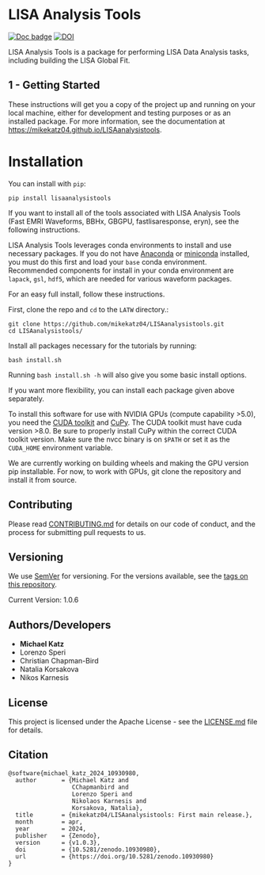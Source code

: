 # LISA Analysis Tools

[![Doc badge](https://img.shields.io/badge/Docs-master-brightgreen)](https://mikekatz04.github.io/LISAanalysistools)
[![DOI](https://zenodo.org/badge/DOI/10.5281/zenodo.10930980.svg)](https://doi.org/10.5281/zenodo.10930980)

LISA Analysis Tools is a package for performing LISA Data Analysis tasks, including building the LISA Global Fit.  

## 1 - Getting Started

These instructions will get you a copy of the project up and running on your local machine,
either for development and testing purposes or as an installed package.  For more information, see the documentation at https://mikekatz04.github.io/LISAanalysistools.

# Installation

You can install with `pip`:
```
pip install lisaanalysistools
```

If you want to install all of the tools associated with LISA Analysis Tools (Fast EMRI Waveforms, BBHx, GBGPU, fastlisaresponse, eryn), see the following instructions.

LISA Analysis Tools leverages conda environments to install and use necessary packages. If you do not have [Anaconda](https://www.anaconda.com/download) or [miniconda](https://docs.anaconda.com/free/miniconda/index.html) installed, you must do this first and load your `base` conda environment. Recommended components for install in your conda environment are `lapack`, `gsl`, `hdf5`, which are needed for various waveform packages. 

For an easy full install, follow these instructions.

First, clone the repo and `cd` to the `LATW` directory.:
```
git clone https://github.com/mikekatz04/LISAanalysistools.git
cd LISAanalysistools/
```

Install all packages necessary for the tutorials by running:
```
bash install.sh
```
Running `bash install.sh -h` will also give you some basic install options. 

If you want more flexibility, you can install each package given above separately.

To install this software for use with NVIDIA GPUs (compute capability >5.0), you need the [CUDA toolkit](https://docs.nvidia.com/cuda/cuda-installation-guide-linux/index.html) and [CuPy](https://cupy.chainer.org/). The CUDA toolkit must have cuda version >8.0. Be sure to properly install CuPy within the correct CUDA toolkit version. Make sure the nvcc binary is on `$PATH` or set it as the `CUDA_HOME` environment variable.

We are currently working on building wheels and making the GPU version pip installable. For now, to work with GPUs, git clone the repository and install it from source. 

## Contributing

Please read [CONTRIBUTING.md](CONTRIBUTING.md) for details on our code of conduct, and the process for submitting pull requests to us.

## Versioning

We use [SemVer](http://semver.org/) for versioning. For the versions available, see the [tags on this repository](https://github.com/mikekatz04/LISAanalysistools/tags).

Current Version: 1.0.6

## Authors/Developers

* **Michael Katz**
* Lorenzo Speri
* Christian Chapman-Bird
* Natalia Korsakova
* Nikos Karnesis

## License

This project is licensed under the Apache License - see the [LICENSE.md](LICENSE.md) file for details.

## Citation

```
@software{michael_katz_2024_10930980,
  author       = {Michael Katz and
                  CChapmanbird and
                  Lorenzo Speri and
                  Nikolaos Karnesis and
                  Korsakova, Natalia},
  title        = {mikekatz04/LISAanalysistools: First main release.},
  month        = apr,
  year         = 2024,
  publisher    = {Zenodo},
  version      = {v1.0.3},
  doi          = {10.5281/zenodo.10930980},
  url          = {https://doi.org/10.5281/zenodo.10930980}
}
```

